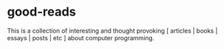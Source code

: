 # good-reads
This is a collection of interesting and thought provoking [ articles | books | essays | posts | etc ] about computer programming.
